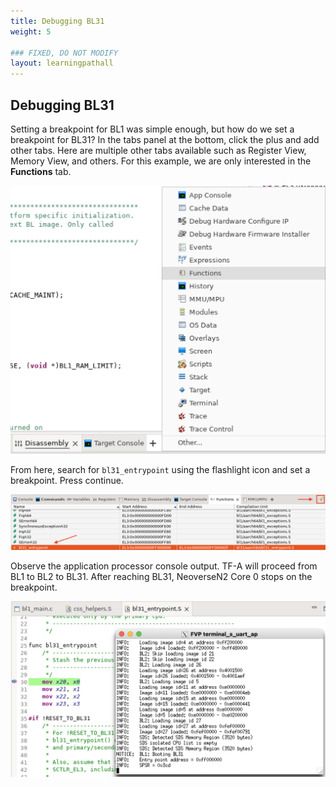 ```yaml
---
title: Debugging BL31
weight: 5

### FIXED, DO NOT MODIFY
layout: learningpathall
---
```


## Debugging BL31 
Setting a breakpoint for BL1 was simple enough, but how do we set a breakpoint for BL31? In the
tabs panel at the bottom, click the plus and add other tabs. Here are multiple other tabs
available such as Register View, Memory View, and others. For this example, we are only interested in the **Functions** tab.

![add functions alt-text#center](images/add_functions.png "Figure 1. Add functions tab")

From here, search for ``bl31_entrypoint`` using the flashlight icon and set a breakpoint. Press continue. 

![bl31 breakpoint 1 alt-text#center](images/bl31_breakpoint-1.png "Figure 2. BL31 breakpoint 1")

Observe the application processor console output. TF-A will proceed from BL1 to BL2 to BL31.
After reaching BL31, NeoverseN2 Core 0 stops on the breakpoint.

![bl31 breakpoint 2 alt-text#center](images/bl31_breakpoint-2.png "Figure 3. BL31 breakpoint 2")
